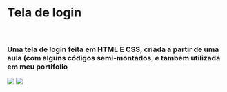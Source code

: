 <h1>Tela de login</h1>
<br>

<h3>Uma tela de login feita em HTML E CSS, criada a partir de uma aula (com alguns códigos semi-montados, e também utilizada em meu portifolio</h3>


<img src="https://cdn.discordapp.com/attachments/706703254817603604/1147530612362711151/image.png">
<img src="https://cdn.discordapp.com/attachments/706703254817603604/1147530678074880030/image.png" style=" max-width: 100vw">
